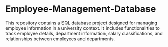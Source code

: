 # Employee-Management-Database
This repository contains a SQL database project designed for managing employee information in a university context. It includes functionalities to track employee details, department information, salary classifications, and relationships between employees and departments.
